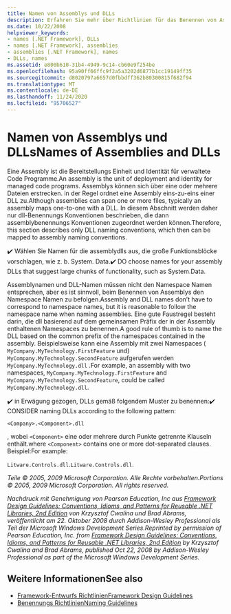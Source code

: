 ```yaml
---
title: Namen von Assemblys und DLLs
description: Erfahren Sie mehr über Richtlinien für das Benennen von Assemblys und Dynamic Link Libraries (DLLs). Eine Assembly kann eine oder mehrere Dateien umfassen, Sie ordnet jedoch in der Regel eins-zu-eins einer DLL zu.
ms.date: 10/22/2008
helpviewer_keywords:
- names [.NET Framework], DLLs
- names [.NET Framework], assemblies
- assemblies [.NET Framework], names
- DLLs, names
ms.assetid: e800b610-31b4-4949-9c14-cb60e9f254be
ms.openlocfilehash: 95a90ff66ffc9f2a5a3202d6877b1cc19149ff35
ms.sourcegitcommit: d8020797a6657d0fbbdff362b80300815f682f94
ms.translationtype: MT
ms.contentlocale: de-DE
ms.lasthandoff: 11/24/2020
ms.locfileid: "95706527"
---
```

# <a name="names-of-assemblies-and-dlls"></a><span data-ttu-id="e1ca9-104">Namen von Assemblys und DLLs</span><span class="sxs-lookup"><span data-stu-id="e1ca9-104">Names of Assemblies and DLLs</span></span>

<span data-ttu-id="e1ca9-105">Eine Assembly ist die Bereitstellungs Einheit und Identität für verwaltete Code Programme.</span><span class="sxs-lookup"><span data-stu-id="e1ca9-105">An assembly is the unit of deployment and identity for managed code programs.</span></span> <span data-ttu-id="e1ca9-106">Assemblys können sich über eine oder mehrere Dateien erstrecken. in der Regel ordnet eine Assembly eins-zu-eins einer DLL zu.</span><span class="sxs-lookup"><span data-stu-id="e1ca9-106">Although assemblies can span one or more files, typically an assembly maps one-to-one with a DLL.</span></span> <span data-ttu-id="e1ca9-107">In diesem Abschnitt werden daher nur dll-Benennungs Konventionen beschrieben, die dann assemblybenennungs Konventionen zugeordnet werden können.</span><span class="sxs-lookup"><span data-stu-id="e1ca9-107">Therefore, this section describes only DLL naming conventions, which then can be mapped to assembly naming conventions.</span></span>

 <span data-ttu-id="e1ca9-108">✔️ Wählen Sie Namen für die assemblydlls aus, die große Funktionsblöcke vorschlagen, wie z. b. System. Data.</span><span class="sxs-lookup"><span data-stu-id="e1ca9-108">✔️ DO choose names for your assembly DLLs that suggest large chunks of functionality, such as System.Data.</span></span>

 <span data-ttu-id="e1ca9-109">Assemblynamen und DLL-Namen müssen nicht den Namespace Namen entsprechen, aber es ist sinnvoll, beim Benennen von Assemblys den Namespace Namen zu befolgen.</span><span class="sxs-lookup"><span data-stu-id="e1ca9-109">Assembly and DLL names don’t have to correspond to namespace names, but it is reasonable to follow the namespace name when naming assemblies.</span></span> <span data-ttu-id="e1ca9-110">Eine gute Faustregel besteht darin, die dll basierend auf dem gemeinsamen Präfix der in der Assembly enthaltenen Namespaces zu benennen.</span><span class="sxs-lookup"><span data-stu-id="e1ca9-110">A good rule of thumb is to name the DLL based on the common prefix of the namespaces contained in the assembly.</span></span> <span data-ttu-id="e1ca9-111">Beispielsweise kann eine Assembly mit zwei Namespaces ( `MyCompany.MyTechnology.FirstFeature` und) `MyCompany.MyTechnology.SecondFeature` aufgerufen werden `MyCompany.MyTechnology.dll` .</span><span class="sxs-lookup"><span data-stu-id="e1ca9-111">For example, an assembly with two namespaces, `MyCompany.MyTechnology.FirstFeature` and `MyCompany.MyTechnology.SecondFeature`, could be called `MyCompany.MyTechnology.dll`.</span></span>

 <span data-ttu-id="e1ca9-112">✔️ in Erwägung gezogen, DLLs gemäß folgendem Muster zu benennen:</span><span class="sxs-lookup"><span data-stu-id="e1ca9-112">✔️ CONSIDER naming DLLs according to the following pattern:</span></span>

 `<Company>.<Component>.dll`

 <span data-ttu-id="e1ca9-113">, wobei `<Component>` eine oder mehrere durch Punkte getrennte Klauseln enthält.</span><span class="sxs-lookup"><span data-stu-id="e1ca9-113">where `<Component>` contains one or more dot-separated clauses.</span></span> <span data-ttu-id="e1ca9-114">Beispiel:</span><span class="sxs-lookup"><span data-stu-id="e1ca9-114">For example:</span></span>

 <span data-ttu-id="e1ca9-115">`Litware.Controls.dll`.</span><span class="sxs-lookup"><span data-stu-id="e1ca9-115">`Litware.Controls.dll`.</span></span>

 <span data-ttu-id="e1ca9-116">*Teile © 2005, 2009 Microsoft Corporation. Alle Rechte vorbehalten.*</span><span class="sxs-lookup"><span data-stu-id="e1ca9-116">*Portions © 2005, 2009 Microsoft Corporation. All rights reserved.*</span></span>

 <span data-ttu-id="e1ca9-117">*Nachdruck mit Genehmigung von Pearson Education, Inc aus [Framework Design Guidelines: Conventions, Idioms, and Patterns for Reusable .NET Libraries, 2nd Edition](https://www.informit.com/store/framework-design-guidelines-conventions-idioms-and-9780321545619) von Krzysztof Cwalina und Brad Abrams, veröffentlicht am 22. Oktober 2008 durch Addison-Wesley Professional als Teil der Microsoft Windows Development Series.*</span><span class="sxs-lookup"><span data-stu-id="e1ca9-117">*Reprinted by permission of Pearson Education, Inc. from [Framework Design Guidelines: Conventions, Idioms, and Patterns for Reusable .NET Libraries, 2nd Edition](https://www.informit.com/store/framework-design-guidelines-conventions-idioms-and-9780321545619) by Krzysztof Cwalina and Brad Abrams, published Oct 22, 2008 by Addison-Wesley Professional as part of the Microsoft Windows Development Series.*</span></span>

## <a name="see-also"></a><span data-ttu-id="e1ca9-118">Weitere Informationen</span><span class="sxs-lookup"><span data-stu-id="e1ca9-118">See also</span></span>

- [<span data-ttu-id="e1ca9-119">Framework-Entwurfs Richtlinien</span><span class="sxs-lookup"><span data-stu-id="e1ca9-119">Framework Design Guidelines</span></span>](index.md)
- [<span data-ttu-id="e1ca9-120">Benennungs Richtlinien</span><span class="sxs-lookup"><span data-stu-id="e1ca9-120">Naming Guidelines</span></span>](naming-guidelines.md)

